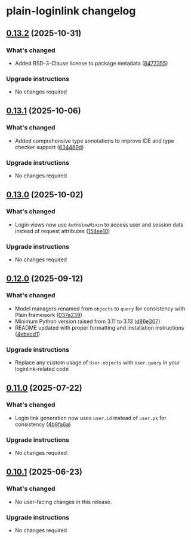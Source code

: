 # plain-loginlink changelog

## [0.13.2](https://github.com/dropseed/plain/releases/plain-loginlink@0.13.2) (2025-10-31)

### What's changed

- Added BSD-3-Clause license to package metadata ([8477355](https://github.com/dropseed/plain/commit/8477355e65))

### Upgrade instructions

- No changes required

## [0.13.1](https://github.com/dropseed/plain/releases/plain-loginlink@0.13.1) (2025-10-06)

### What's changed

- Added comprehensive type annotations to improve IDE and type checker support ([634489d](https://github.com/dropseed/plain/commit/634489db6b))

### Upgrade instructions

- No changes required

## [0.13.0](https://github.com/dropseed/plain/releases/plain-loginlink@0.13.0) (2025-10-02)

### What's changed

- Login views now use `AuthViewMixin` to access user and session data instead of request attributes ([154ee10](https://github.com/dropseed/plain/commit/154ee10375))

### Upgrade instructions

- No changes required

## [0.12.0](https://github.com/dropseed/plain/releases/plain-loginlink@0.12.0) (2025-09-12)

### What's changed

- Model managers renamed from `objects` to `query` for consistency with Plain framework ([037a239](https://github.com/dropseed/plain/commit/037a239ef4))
- Minimum Python version raised from 3.11 to 3.13 ([d86e307](https://github.com/dropseed/plain/commit/d86e307efb))
- README updated with proper formatting and installation instructions ([4ebecd1](https://github.com/dropseed/plain/commit/4ebecd1856))

### Upgrade instructions

- Replace any custom usage of `User.objects` with `User.query` in your loginlink-related code

## [0.11.0](https://github.com/dropseed/plain/releases/plain-loginlink@0.11.0) (2025-07-22)

### What's changed

- Login link generation now uses `user.id` instead of `user.pk` for consistency ([4b8fa6a](https://github.com/dropseed/plain/commit/4b8fa6aef1))

### Upgrade instructions

- No changes required.

## [0.10.1](https://github.com/dropseed/plain/releases/plain-loginlink@0.10.1) (2025-06-23)

### What's changed

- No user-facing changes in this release.

### Upgrade instructions

- No changes required.

